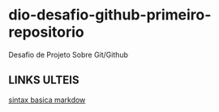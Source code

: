 # dio-desafio-github-primeiro-repositorio
Desafio de Projeto Sobre Git/Github


## LINKS ULTEIS
[sintax basica markdow](https://www.markdownguide.org/)
